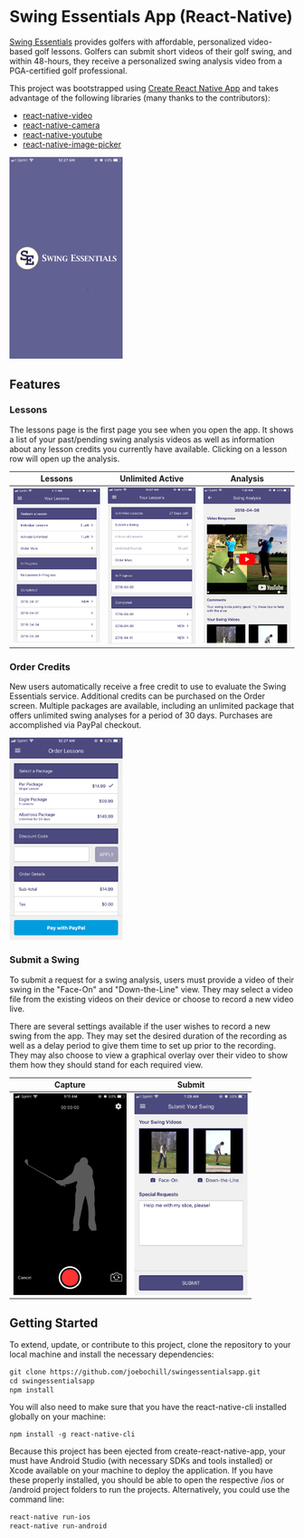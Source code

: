 # Swing Essentials App (React-Native)
[Swing Essentials](https://www.swingessentials.com) provides golfers with affordable, personalized video-based golf lessons. Golfers can submit short videos of their golf swing, and within 48-hours, they receive a personalized swing analysis video from a PGA-certified golf professional.



This project was bootstrapped using [Create React Native App](https://github.com/react-community/create-react-native-app) and takes advantage of the following libraries (many thanks to the contributors):
* [react-native-video](https://github.com/react-native-community/react-native-video)
* [react-native-camera](https://github.com/react-native-community/react-native-camera)
* [react-native-youtube](https://github.com/inProgress-team/react-native-youtube)
* [react-native-image-picker](https://github.com/react-community/react-native-image-picker)

<img width="200" alt="Splash Screen" src="assets/splash.jpg">

## Features
### Lessons
The lessons page is the first page you see when you open the app. It shows a list of your past/pending swing analysis videos as well as information about any lesson credits you currently have available. Clicking on a lesson row will open up the analysis.

Lessons | Unlimited Active | Analysis
---- | ---- | ----
<img width="200" alt="Lessons" src="assets/lessons.PNG"> | <img width="200" alt="Lessons Unlimited" src="assets/lessons_unlimited.PNG"> | <img width="200" alt="Swing Analysis" src="assets/lesson_response.PNG">


### Order Credits
New users automatically receive a free credit to use to evaluate the Swing Essentials service. Additional credits can be purchased on the Order screen. Multiple packages are available, including an unlimited package that offers unlimited swing analyses for a period of 30 days. Purchases are accomplished via PayPal checkout.

<img width="200" alt="Purchase" src="assets/purchase.PNG">


### Submit a Swing
To submit a request for a swing analysis, users must provide a video of their swing in the "Face-On" and "Down-the-Line" view. They may select a video file from the existing videos on their device or choose to record a new video live.

There are several settings available if the user wishes to record a new swing from the app. They may set the desired duration of the recording as well as a delay period to give them time to set up prior to the recording. They may also choose to view a graphical overlay over their video to show them how they should stand for each required view.

Capture | Submit
---- | ----
<img width="200" alt="Record Swing" src="assets/capture.PNG"> | <img width="200" alt="Submit Swing" src="assets/lesson_request.PNG">


## Getting Started
To extend, update, or contribute to this project, clone the repository to your local machine and install the necessary dependencies:

````
git clone https://github.com/joebochill/swingessentialsapp.git
cd swingessentialsapp
npm install
````

You will also need to make sure that you have the react-native-cli installed globally on your machine:

````
npm install -g react-native-cli
````

Because this project has been ejected from create-react-native-app, your must have Android Studio (with necessary SDKs and tools installed) or Xcode available on your machine to deploy the application. If you have these properly installed, you should be able to open the respective /ios or /android project folders to run the projects. Alternatively, you could use the command line:

````
react-native run-ios
react-native run-android
````